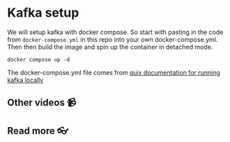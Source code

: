 # Kafka setup

<!-- <a href="https://youtu.be/3R9w1hbh1PY" target="_blank">
<img src="https://github.com/kokchun/assets/blob/main/data_platform/docker_compose.png?raw=true" alt="docker compose code" width="600">
</a> -->

We will setup kafka with docker compose. So start with pasting in the code from `docker-compose.yml` in this repo into your own docker-compose.yml. Then then build the image and spin up the container in detached mode.

```
docker compose up -d
```

The docker-compose.yml file comes from [quix documentation for running kafka locally](https://quix.io/docs/quix-streams/tutorials/index.html#running-kafka-locally)

## Other videos 📹



## Read more 👓

